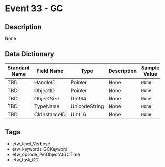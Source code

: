 # Event 33 - GC

## Description
None

## Data Dictionary
|Standard Name|Field Name|Type|Description|Sample Value|
|---|---|---|---|---|
|TBD|HandleID|Pointer|None|`None`|
|TBD|ObjectID|Pointer|None|`None`|
|TBD|ObjectSize|UInt64|None|`None`|
|TBD|TypeName|UnicodeString|None|`None`|
|TBD|ClrInstanceID|UInt16|None|`None`|

## Tags
* etw_level_Verbose
* etw_keywords_GCKeyword
* etw_opcode_PinObjectAtGCTime
* etw_task_GC